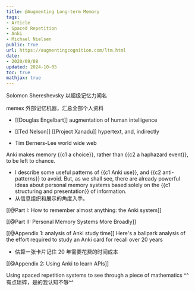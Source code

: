 ```yaml
---
title: @Augmenting Long-term Memory
tags:
- Article
- Spaced Repetition
- Anki
- Michael Nielsen
public: true
url: https://augmentingcognition.com/ltm.html
date:
- 2020/09/08
updated: 2024-10-05
toc: true
mathjax: true
---
```




Solomon Shereshevsky 以超级记忆力闻名

memex 外部记忆机器，汇总全部个人资料

  + [[Douglas Engelbart]] augmentation of human intelligence

  + [[Ted Nelson]] [[Project Xanadu]] hypertext, and, indirectly

  + Tim Berners-Lee world wide web

Anki makes memory {{c1 a choice}}, rather than {{c2 a haphazard event}}, to be left to chance.
  + I describe some useful patterns of {{c1 Anki use}}, and {{c2 anti-patterns}} to avoid.
But, as we shall see, there are already powerful ideas about personal memory systems based solely on the {{c1 structuring and presentation}} of information.
  + 从信息组织和展示的角度入手。

[[@Part I: How to remember almost anything: the Anki system]]

[[@Part II: Personal Memory Systems More Broadly]]

[[@Appendix 1: analysis of Anki study time]] Here's a ballpark analysis of the effort required to study an Anki card for recall over 20 years

  + 估算一张卡片记住 20 年需要花费的时间成本

[[@Appendix 2: Using Anki to learn APIs]]

Using spaced repetition systems to see through a piece of mathematics ^^有点琐碎，是的我认知不够^^


